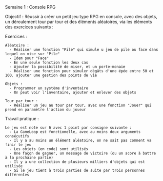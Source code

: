 Semaine 1 : Console RPG
  
  Objectif : Réussir à créer un petit jeu type RPG en console, avec des objets, un déroulement tour par tour et des éléments aléatoires, via les éléments des exercices suivants :
  
  Exercices :
    
    Aléatoire :
      - Réaliser une fonction "Pile" qui simule u jeu de pile ou face dans lequel on mise sur "Pile"
      - Idem pour "Face"
      - En une seule fonction les deux cas
      - Ajouter la possibilité de miser, et un porte-monaie
      - Réaliser une fonction pour simuler dégâts d'une épée entre 50 et 100, ajouter une gestion des points de vie

    Objets :
      - Programmer un système d'inventaire
      - On peut voir l'inventaire, ajouter et enlever des objets

    Tour par tour :
      - Réaliser un jeu au tour par tour, avec une fonction "Jouer" qui prend en paramètre l'action du joueur
    
  Travail pratique :
    
    Le jeu est noté sur 6 avec 1 point par consigne suivante :
      - La GameLoop est fonctionelle, avec au moins deux arguments consécutifs
      - Il y a au moins un élément aléatoire, on ne sait pas comment va finir le jeu
      - Les objets (en code) sont utilisés
      - Une façon de gagner, un message de victoire (ou un score à battre à la prochaine partie)
      - Il y a une collection de plusieurs milliers d'objets qui est utilisée
      - Si le jeu tient à trois parties de suite par trois personnes différentes
